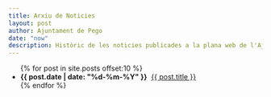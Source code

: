 ```yaml
---
title: Arxiu de Noticies
layout: post
author: Ajuntament de Pego
date: "now"
description: Històric de les noticies publicades a la plana web de l'Ajuntament de Pego.
---
```

<div class="span-13 news">
    <ul>
    {% for post in site.posts offset:10 %}
        <li>
            <strong>{{ post.date | date: "%d-%m-%Y" }}</strong>&nbsp;
            <a href="{{ post.url }}">{{ post.title }}</a>
        </li>
    {% endfor %}
    </ul>
</div>